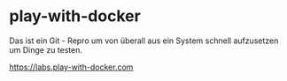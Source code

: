 # play-with-docker

Das ist ein Git - Repro um von überall aus ein System schnell aufzusetzen um Dinge zu testen.

https://labs.play-with-docker.com

